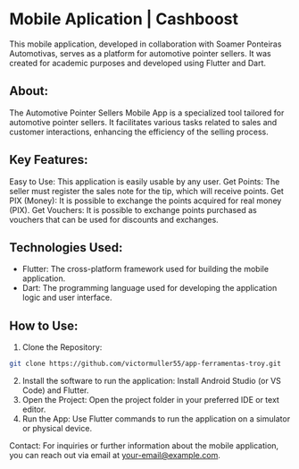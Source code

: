 # Mobile Aplication | Cashboost

This mobile application, developed in collaboration with Soamer Ponteiras Automotivas, serves as a platform for automotive pointer sellers. It was created for academic purposes and developed using Flutter and Dart.

## About:
The Automotive Pointer Sellers Mobile App is a specialized tool tailored for automotive pointer sellers. It facilitates various tasks related to sales and customer interactions, enhancing the efficiency of the selling process.

## Key Features:

Easy to Use: This application is easily usable by any user.
Get Points: The seller must register the sales note for the tip, which will receive points.
Get PIX (Money): It is possible to exchange the points acquired for real money (PIX).
Get Vouchers: It is possible to exchange points purchased as vouchers that can be used for discounts and exchanges.

## Technologies Used:

- Flutter: The cross-platform framework used for building the mobile application.
- Dart: The programming language used for developing the application logic and user interface.
  
## How to Use:
1. Clone the Repository:

```bash
git clone https://github.com/victormuller55/app-ferramentas-troy.git
```
2. Install the software to run the application: Install Android Studio (or VS Code) and Flutter.
3. Open the Project: Open the project folder in your preferred IDE or text editor.
4. Run the App: Use Flutter commands to run the application on a simulator or physical device.

Contact:
For inquiries or further information about the mobile application, you can reach out via email at your-email@example.com.
